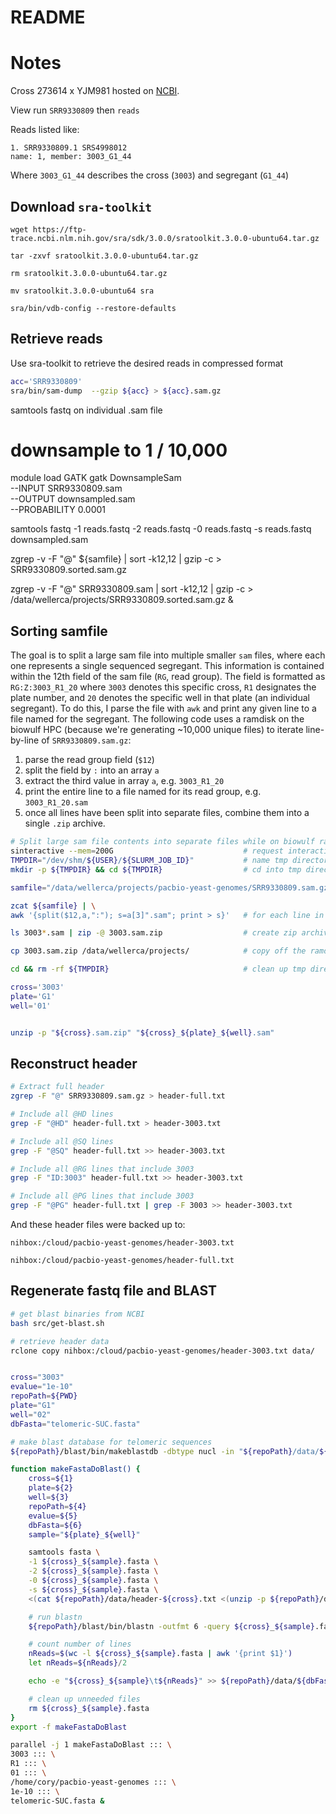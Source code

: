 # README

# Notes


Cross 273614 x YJM981 hosted on [NCBI](https://www.ncbi.nlm.nih.gov/sra/SRX6097474%5baccn%5d).

View run `SRR9330809` then `reads`

Reads listed like:
```
1. SRR9330809.1 SRS4998012
name: 1, member: 3003_G1_44
```

Where `3003_G1_44` describes the cross (`3003`) and segregant (`G1_44`)


## Download `sra-toolkit` 
```
wget https://ftp-trace.ncbi.nlm.nih.gov/sra/sdk/3.0.0/sratoolkit.3.0.0-ubuntu64.tar.gz

tar -zxvf sratoolkit.3.0.0-ubuntu64.tar.gz

rm sratoolkit.3.0.0-ubuntu64.tar.gz

mv sratoolkit.3.0.0-ubuntu64 sra

sra/bin/vdb-config --restore-defaults
```

## Retrieve reads
Use sra-toolkit to retrieve the desired reads in compressed format
```bash
acc='SRR9330809'
sra/bin/sam-dump  --gzip ${acc} > ${acc}.sam.gz
```



samtools fastq on individual .sam file

# downsample to 1 / 10,000
module load GATK
gatk DownsampleSam \
--INPUT SRR9330809.sam \
--OUTPUT downsampled.sam \
--PROBABILITY 0.0001

samtools fastq -1 reads.fastq -2 reads.fastq -0 reads.fastq -s reads.fastq downsampled.sam

zgrep -v -F "@" ${samfile} | sort -k12,12 | gzip -c > SRR9330809.sorted.sam.gz

zgrep -v -F "@" SRR9330809.sam | sort -k12,12 | gzip -c > /data/wellerca/projects/SRR9330809.sorted.sam.gz &

## Sorting samfile
The goal is to split a large sam file into multiple smaller `sam` files, where each one
represents a single sequenced segregant. This information is contained within the 12th
field of the sam file (`RG`, read group). The field is formatted as `RG:Z:3003_R1_20`
where `3003` denotes this specific cross, `R1` designates the plate number, and `20`
denotes the specific well in that plate (an individual segregant). To do this, I parse
the file with `awk` and print any given line to a file named for the segregant. The
following code uses a ramdisk on the biowulf HPC (because we're generating ~10,000 unique
files) to iterate line-by-line of `SRR9330809.sam.gz`:

1. parse the read group field (`$12`)
2. split the field by `:` into an array `a`
3. extract the third value in array `a`, e.g. `3003_R1_20`
4. print the entire line to a file named for its read group, e.g. `3003_R1_20.sam`
5. once all lines have been split into separate files, combine them into a single `.zip` archive.


```bash
# Split large sam file contents into separate files while on biowulf ramdisk
sinteractive --mem=200G                             # request interactive node with 200G memory
TMPDIR="/dev/shm/${USER}/${SLURM_JOB_ID}"           # name tmp directory on /dev/shm/
mkdir -p ${TMPDIR} && cd ${TMPDIR}                  # cd into tmp directory

samfile="/data/wellerca/projects/pacbio-yeast-genomes/SRR9330809.sam.gz"

zcat ${samfile} | \
awk '{split($12,a,":"); s=a[3]".sam"; print > s}'   # for each line in samfile, print to '3003_G5_96.sam', e.g.

ls 3003*.sam | zip -@ 3003.sam.zip                  # create zip archive from all newly generated files

cp 3003.sam.zip /data/wellerca/projects/            # copy off the ramdisk to permenant storage

cd && rm -rf ${TMPDIR}                              # clean up tmp directory
```
```bash
cross='3003'
plate='G1'
well='01'


unzip -p "${cross}.sam.zip" "${cross}_${plate}_${well}.sam"

```

## Reconstruct header
```bash
# Extract full header
zgrep -F "@" SRR9330809.sam.gz > header-full.txt

# Include all @HD lines
grep -F "@HD" header-full.txt > header-3003.txt

# Include all @SQ lines
grep -F "@SQ" header-full.txt >> header-3003.txt

# Include all @RG lines that include 3003
grep -F "ID:3003" header-full.txt >> header-3003.txt

# Include all @PG lines that include 3003
grep -F "@PG" header-full.txt | grep -F 3003 >> header-3003.txt
```
And these header files were backed up to:

`nihbox:/cloud/pacbio-yeast-genomes/header-3003.txt`

`nihbox:/cloud/pacbio-yeast-genomes/header-full.txt`

## Regenerate fastq file and BLAST
```bash
# get blast binaries from NCBI
bash src/get-blast.sh

# retrieve header data
rclone copy nihbox:/cloud/pacbio-yeast-genomes/header-3003.txt data/
```

```bash

```


```bash
cross="3003"
evalue="1e-10"
repoPath=${PWD}
plate="G1"
well="02"
dbFasta="telomeric-SUC.fasta"

# make blast database for telomeric sequences
${repoPath}/blast/bin/makeblastdb -dbtype nucl -in "${repoPath}/data/${dbFasta}"

function makeFastaDoBlast() {
    cross=${1}
    plate=${2}
    well=${3}
    repoPath=${4}
    evalue=${5}
    dbFasta=${6}
    sample="${plate}_${well}"

    samtools fasta \
    -1 ${cross}_${sample}.fasta \
    -2 ${cross}_${sample}.fasta \
    -0 ${cross}_${sample}.fasta \
    -s ${cross}_${sample}.fasta \
    <(cat ${repoPath}/data/header-${cross}.txt <(unzip -p ${repoPath}/data/${cross}.sam.zip ${cross}_${sample}.sam))

    # run blastn
    ${repoPath}/blast/bin/blastn -outfmt 6 -query ${cross}_${sample}.fasta -db ${repoPath}/data/${dbFasta} | awk -v query="${cross}_${sample}" -v db="${dbFasta}" '{print query,db,$0}' >> ${repoPath}/data/${dbFasta%.fasta}-results.blast

    # count number of lines
    nReads=$(wc -l ${cross}_${sample}.fasta | awk '{print $1}')
    let nReads=${nReads}/2

    echo -e "${cross}_${sample}\t${nReads}" >> ${repoPath}/data/${dbFasta%.fasta}-summary.txt

    # clean up unneeded files
    rm ${cross}_${sample}.fasta
}
export -f makeFastaDoBlast

parallel -j 1 makeFastaDoBlast ::: \
3003 ::: \
R1 ::: \
01 ::: \
/home/cory/pacbio-yeast-genomes ::: \
1e-10 ::: \
telomeric-SUC.fasta &

```